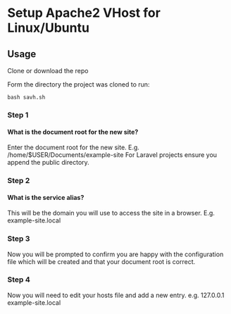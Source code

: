 # Setup Apache2 VHost for Linux/Ubuntu

## Usage
Clone or download the repo

Form the directory the project was cloned to run: 
```
bash savh.sh
```

### Step 1
#### What is the document root for the new site?
Enter the document root for the new site. E.g. /home/$USER/Documents/example-site
For Laravel projects ensure you append the public directory. 
### Step 2
#### What is the service alias?
This will be the domain you will use to access the site in a browser. E.g. example-site.local
### Step 3
Now you will be prompted to confirm you are happy with the configuration file which will be created and that your document root is correct. 
### Step 4
Now you will need to edit your hosts file and add a new entry. e.g. 127.0.0.1 example-site.local